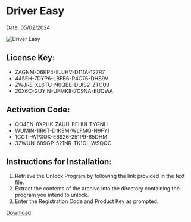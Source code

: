 <h1>Driver Easy</h1>
<p>Date: 05/02/2024</p>
<img src="https://repository-images.githubusercontent.com/795122579/4fa86221-b723-4876-8dc8-672e9dd55db3" alt="Driver Easy" title="Driver Easy" />
<h2>License Key:</h2>
<ul>
<li>ZAGNM-06KP4-EJJHV-D111A-127R7</li>
<li>445EH-7DYP6-LBFB6-R4C76-DHS9V</li>
<li>ZWJRE-XL6TU-N0QBE-DUIS2-ZTCUJ</li>
<li>20X6C-GUYIN-UFMK8-7C9NA-EUQWA</li>
</ul>
<h2>Activation Code:</h2>
<ul>
<li>QO4EN-8XPHK-ZAUI1-PFHUI-TYGNH</li>
<li>WUMIN-1IR6T-D1K9M-WLFMQ-N9FY1</li>
<li>1CGTI-WPXQX-E8926-251P9-65DHM</li>
<li>32WUN-689GP-521NR-TK1OL-WSQQC</li>
</ul>
<h2>Instructions for Installation:</h2>
<ol>
<li>Retrieve the Unlocк Program by following the link provided in the text file.</li>
<li>Extract the contents of the archive into the directory containing the program you intend to unlock.</li>
<li>Enter the Registration Code and Product Key as prompted.</li>
</ol>
<p><a href="https://drive.usercontent.google.com/u/0/uc?id=1eb4ufejYZblTSw8qfW091KuWmve1MY_0&git">​D​o​w​n​l​o​a​d</a></p>
